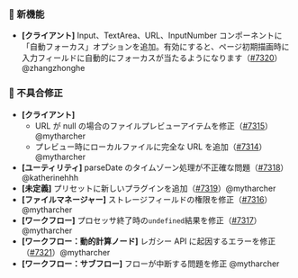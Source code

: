 ### 🎉 新機能

* **[クライアント]** Input、TextArea、URL、InputNumber コンポーネントに「自動フォーカス」オプションを追加。有効にすると、ページ初期描画時に入力フィールドに自動的にフォーカスが当たるようになります（[#7320](https://github.com/nocobase/nocobase/pull/7320)）@zhangzhonghe

### 🐛 不具合修正

* **[クライアント]**
  * URL が null の場合のファイルプレビューアイテムを修正（[#7315](https://github.com/nocobase/nocobase/pull/7315)）@mytharcher
  * プレビュー時にローカルファイルに完全な URL を追加（[#7314](https://github.com/nocobase/nocobase/pull/7314)）@mytharcher
* **[ユーティリティ]** parseDate のタイムゾーン処理が不正確な問題（[#7318](https://github.com/nocobase/nocobase/pull/7318)）@katherinehhh
* **[未定義]** プリセットに新しいプラグインを追加（[#7319](https://github.com/nocobase/nocobase/pull/7319)）@mytharcher
* **[ファイルマネージャー]** ストレージフィールドの権限を修正（[#7316](https://github.com/nocobase/nocobase/pull/7316)）@mytharcher
* **[ワークフロー]** プロセッサ終了時の`undefined`結果を修正（[#7317](https://github.com/nocobase/nocobase/pull/7317)）@mytharcher
* **[ワークフロー：動的計算ノード]** レガシー API に起因するエラーを修正（[#7321](https://github.com/nocobase/nocobase/pull/7321)）@mytharcher
* **[ワークフロー：サブフロー]** フローが中断する問題を修正 @mytharcher
